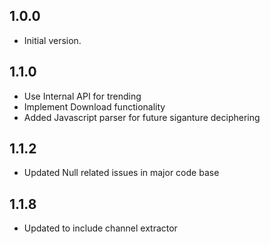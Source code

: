 ## 1.0.0

- Initial version.

## 1.1.0
- Use Internal API for trending
- Implement Download functionality
- Added Javascript parser for future siganture deciphering

## 1.1.2
- Updated Null related issues in major code base

## 1.1.8
- Updated to include channel extractor